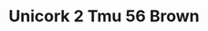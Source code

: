 ---
title: Unicork 2 Tmu 56 Brown
designer: To Market
image_primary: img/TMU%2056%20BROWN.jpg
href: https://www.tomkt.com/unicork-2-swatches
description: "11.82%22%20x%2023.63%22%20TILES"
tags: 
  - to-market
  - cork-flooring
category: cork-flooring
subtitle: 
manufacturer: ToMarket
slug: /manufacturers/to-market/cork-flooring/to-market-unicork-2-tmu-56-brown
---
